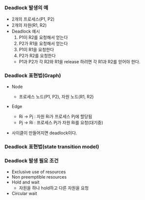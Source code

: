 ### Deadlock 발생의 예

- 2개의 프로세스(P1, P2)
- 2개의 자원(R1, R2)
- Deadlock 예시
  1. P1이 R2를 요청해서 얻는다
  2. P2가 R1을 요청해서 얻는다
  3. P1이 R1을 요청한다
  4. P2가 R2를 요청한다
  - P1과 P2가 각 R2와 R1을 release 하려면 각 R1과 R2를 얻어야 한다.

### Deadlock 표현법(Graph)

- Node
  - 프로세스 노드(P1, P2), 자원 노드(R1, R2)
- Edge

  - Ri -> Pj : 자원 Ri가 프로세스 Pj에 할당됨
  - Pj -> Ri : 프로세스 Pj가 자원 Ri를 요청(대기중)

- 사이클이 만들어지면 deadlock이다.

### Deadlock 표현법(state transition model)

### Deadlock 발생 필요 조건

- Exclusive use of resources
- Non preemptible resources
- Hold and wait
  - 자원을 하나 hold하고 다른 자원을 요청
- Circular wait
